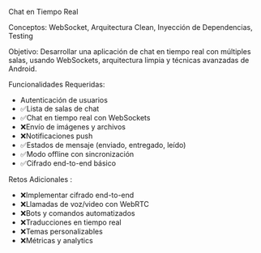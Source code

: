 Chat en Tiempo Real 

Conceptos: WebSocket, Arquitectura Clean, Inyección de Dependencias, Testing 

Objetivo: Desarrollar una aplicación de chat en tiempo real con múltiples salas, usando WebSockets, arquitectura limpia y técnicas avanzadas de Android. 

Funcionalidades Requeridas: 
- Autenticación de usuarios 
 - ✅Lista de salas de chat 
 - ✅Chat en tiempo real con WebSockets 
 - ❌Envío de imágenes y archivos 
 - ❌Notificaciones push 
 - ✅Estados de mensaje (enviado, entregado, leído) 
 - ✅Modo offline con sincronización 
- ✅Cifrado end-to-end básico

Retos Adicionales :
 - ❌Implementar cifrado end-to-end 
 - ❌Llamadas de voz/video con WebRTC 
 - ❌Bots y comandos automatizados 
 - ❌Traducciones en tiempo real 
 - ❌Temas personalizables 
 - ❌Métricas y analytics 
